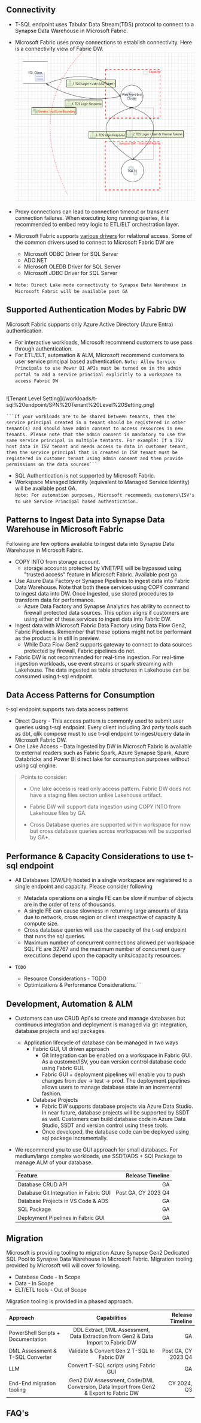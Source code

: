 ## Connectivity

* T-SQL endpoint uses Tabular Data Stream(TDS) protocol to connect to a Synapse Data Warehouse in Microsoft Fabric.
* Microsoft Fabric uses proxy connections to establish connectivity. Here is a connectivity view of Fabric DW. ![sample connectivity](/workloads/t-sql%20endpoint/T-SQL%20Connectivity.png)
* Proxy connections can lead to connection timeout or transient connection failures. When executing long running queries, it is recommended to embed retry logic to ETL/ELT orchestration layer.
* Microsoft Fabric supports [various drivers](https://learn.microsoft.com/en-us/sql/connect/sql-connection-libraries?view=sql-server-ver16#drivers-for-relational-access) for relational access. Some of the common drivers used to connect to Microsoft Fabric DW are 
    - Microsoft ODBC Driver for SQL Server
    - ADO.NET
    - Microsoft OLEDB Driver for SQL Server
    - Microsoft JDBC Driver for SQL Server

* ```Note: Direct Lake mode connectivity to Synapse Data Warehouse in Microsoft Fabric will be available post GA```

## Supported Authentication Modes by Fabric DW

Microsoft Fabric supports only Azure Active Directory (Azure Entra) authentication.

* For interactive workloads, Microsoft recommend customers to use pass through authentication.
* For ETL/ELT, automation & ALM, Microsoft recommend customers to user service principal based authentication. 
```Note: Allow Service Principals to use Power BI APIs must be turned on in the admin portal to add a service principal explicitly to a workspace to access Fabric DW```
</br>
![Tenant Level Setting](/workloads/t-sql%20endpoint/SPN%20Tenant%20Level%20Setting.png)

    ```If your workloads are to be shared between tenants, then the service principal created in a tenant should be registered in other tenant(s) and should have admin consent to access resources in new tenants. Please note that the admin consent is mandatory to use the same service principal in multiple tentants. For example: If a ISV host data in ISV tenant and needs access to data in customer tenant, then the service principal that is created in ISV tenant must be registered in customer tenant using admin consent and then provide permissions on the data sources```
* SQL Authentication is not supported by Microsoft Fabric.
* Workspace Managed Identity (equivalent to Managed Service Identity) will be available post GA. </br>
```Note: For automation purposes, Microsoft recommends customers\ISV's to use Service Principal based authentication.```

## Patterns to Ingest Data into Synapse Data Warehouse in Microsoft Fabric

Following are few options available to ingest data into Synapse Data Warehouse in Microsoft Fabric.

* COPY INTO from storage account.
    - storage accounts protected by VNET/PE will be bypassed using "trusted access" feature in Microsoft Fabric. Available post ga
* Use Azure Data Factory or Synapse Pipelines to ingest data into Fabric Data Warehouse. Note that both these services using COPY command to ingest data into DW. Once Ingested, use stored procedures to transform data for performance.
    - Azure Data Factory and Synapse Analytics has ability to connect to firewall protected data sources. This option aligns if customers are using either of these services to ingest data into Fabric DW.
* Ingest data with Microsoft Fabric Data Factory using Data Flow Gen2, Fabric Pipelines. Remember that these options might not be performant as the product is in still in preview.
    - While Data Flow Gen2 supports gateway to connect to data sources protected by firewall, Fabric pipelines do not.
* Fabric DW is not recommended for real-time ingestion. For real-time ingestion workloads, use event streams or spark streaming with Lakehouse. The data ingested as table structures in Lakehouse can be consumed using t-sql endpoint.

## Data Access Patterns for Consumption

t-sql endpoint supports two data access patterns

* Direct Query - This access pattern is commonly used to submit user queries using t-sql endpoint. Every client including 3rd party tools such as dbt, qlik compose must to use t-sql endpoint to ingest/query data in Microsoft Fabric DW.
* One Lake Access - Data ingested by DW in Microsoft Fabric is available to external readers such as Fabric Spark, Azure Synapse Spark, Azure Databricks and Power BI direct lake for consumption purposes without using sql engine.

> Points to consider:
>
> - One lake access is read only access pattern. Fabric DW does not have a staging files section unlike Lakehouse artifact.
>
> - Fabric DW will support data ingestion using COPY INTO from Lakehouse files by GA.
>
> - Cross Database queries are supported within workspace for now but cross database queries across workspaces will be supported by GA+.

## Performance & Capacity Considerations to use t-sql endpoint

* All Databases (DW/LH) hosted in a single workspace are registered to a single endpoint and capacity. Please consider following
    - Metadata operations on a single FE can be slow if number of objects are in the order of tens of thousands.
    - A single FE can cause slowness in returning large amounts of data due to network, cross region or client irrespective of capacity & compute size.
    - Cross database queries will use the capacity of the t-sql endpoint that runs the sql queries.
    - Maximum number of concurrent connections allowed per workspace SQL FE are 32767 and the maximum number of concurrent query executions depend upon the capacity units/capacity resources.

* ```TODO```
    - Resource Considerations - TODO
    - Optimizations & Performance Considerations.```

## Development, Automation & ALM

* Customers can use CRUD Api's to create and manage databases but continuous integration and deployment is managed via git integration, database projects and sql packages.
    - Application lifecycle of database can be managed in two ways
        - Fabric GUI, UI driven approach
            - Git Integration can be enabled on a workspace in Fabric GUI. As a customer/ISV, you can version control database code using Fabric GUI.
            - Fabric GUI + deployment pipelines will enable you to push changes from dev -> test -> prod. The deployment pipelines allows users to manage database state in an incremental fashion.
        - Database Projects
            - Fabric DW supports database projects via Azure Data Studio. In near future, database projects will be supported by SSDT as well. Customers can build database code in Azure Data Studio, SSDT and version control using these tools.
            - Once developed, the database code can be deployed using sql package incrementally.

* We recommend you to use GUI approach for small databases. For medium/large complex workloads, use SSDT/ADS + SQl Package to manage ALM of your database. 


    |  Feature | Release Timeline   |
    |:---|---:|
    | Database CRUD API  |  GA |
    | Database Git Integration in Fabric GUI | Post GA, CY 2023 Q4 |
    | Database Projects in VS Code & ADS  | GA |
    | SQL Package | GA  |
    | Deployment Pipelines in Fabric GUI | GA |

## Migration

Microsoft is providing tooling to migration Azure Synapse Gen2 Dedicated SQL Pool to Synapse Data Warehouse in Microsoft Fabric. Migration tooling provided by Microsoft will will cover following.

* Database Code - In Scope
* Data - In Scope
* ELT/ETL tools - Out of Scope

Migration tooling is provided in a phased approach.

| Approach | Capabilities | Release Timeline |
|:---|:---: |---:|
| PowerShell Scripts + Documentation | DDL Extract, DML Assessment, Data Extraction from Gen2 & Data Import to Fabric DW   |  GA |
| DML Assessment & T-SQL Converter | Validate & Convert Gen 2 T-SQL to Fabric DW | Post GA, CY 2023 Q4 |
| LLM | Convert T-SQL scripts using Fabric GUI | GA |
| End-End migration tooling | Gen2 DW Assessment, Code/DML Conversion, Data Import from Gen2 & Export to Fabric DW | CY 2024, Q3 |

## FAQ's


